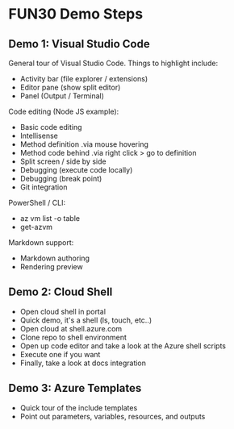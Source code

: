 # FUN30 Demo Steps

## Demo 1: Visual Studio Code

General tour of Visual Studio Code. Things to highlight include:

- Activity bar (file explorer / extensions)
- Editor pane (show split editor)
- Panel (Output / Terminal)

Code editing (Node JS example):

- Basic code editing
- Intellisense
- Method definition .via mouse hovering
- Method code behind .via right click > go to definition
- Split screen / side by side
- Debugging (execute code locally)
- Debugging (break point)
- Git integration

PowerShell / CLI:

- az vm list -o table
- get-azvm

Markdown support:

- Markdown authoring
- Rendering preview

## Demo 2: Cloud Shell

- Open cloud shell in portal
- Quick demo, it's a shell (ls, touch, etc..)
- Open cloud at shell.azure.com
- Clone repo to shell environment
- Open up code editor and take a look at the Azure shell scripts
- Execute one if you want
- Finally, take a look at docs integration

## Demo 3: Azure Templates

- Quick tour of the include templates
- Point out parameters, variables, resources, and outputs


